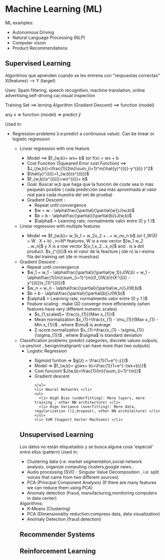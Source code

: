 # Machine Learning (ML)
ML examples:
<ul> 
  <li> Autonomous Driving </li>
  <li> Natural Language Processing (NLP) </li>
  <li> Computer vision </li>
  <li> Product Recommendations </li>
</ul>

## Supervised Learning 

Algoritmos que aprenden cuando se les entrena con "respuestas correctas" X(features) --> Y (target)

Uses: Spam filtering, speech recognition, machine translation, online advertising,self-driving car,visual inspection

Training Set ==> lerning Algorithm (Gradient Descent) ==> function (model)

any x => function (model) => predict  $\hat{y}$

Used in:
<ul>
  <li> Regression problems (i.e:predict a continuous value). Can be linear or logistic regression </li>
    <ul>
      <li> Linear regression with one feature  </li>
      <ul>
        <li>Model ==> $f_{w,b}= wx+ b$ (or f(x) = wx + b </li>
        <li> Cost Function (Squeared Error cost Function) ==> $J_{(w,b)}=\frac{1}{2m}\sum_{i=1}^m(\hat{y}^{(i)}-y^{(i)} )^2$ </li>
        <li> $\hat{y}^{(i)}=f_{w,b}(x^{(i)})$</li>
        <li> $f_{w,b}(x^{(i)})=wx^{(i)}+ b$</li>
        <li> Goal: Buscar w,b que haga que la función de coste sea lo más pequeán posible ( cada predicción sea más aproximada al valor real para cada muestra del set de prueba)</li>
        <li>  Gradient Descent :
          <ul>
            <li> Repeat until convergence</li>
            <li> $w = w - \alpha\frac{\partial}{\partial{w}}J(w,b)$ </li>
            <li> $b = b - \alpha\frac{\partial}{\partial{b}}J(w,b)$ </li>
            <li> $\alpha$  = Learning rate, normalmente valor entre (0 y 1 )$ </li>
          </ul>
         </li>
      </ul>
      <li> Linear regression with multiple features </li>
      <ul>
        <li>Model ==> $f_{w,b}= w_1x_1 + w_2x_2 + ..+ w_nx_n  b$ (or f_W(X) = W . X + b) , n=Nº features, W is a row vector $[w_1 w_2 ...w_n]$ y X is a row vector $[x_1,x_2...x_n]$ and . is a dot product. $x_j^{(i)}$ es el valor de la feacture j (de n) la i-esima fila del training set (de m muestras)</li>
      </ul>        
      <li>  Gradient Descent :
          <ul>
            <li> Repeat until convergence</li>
            <li> $w_1 = w_1 - \alpha\frac{\partial}{\partial{w_1}}J(W,b) = w_1 - \alpha\frac{1}{m}\sum_{i=1}^{m}(f_{(W,b)}(X^{(i)} - y^{(i)})x_{1}^{(i)})$ </li>
            <li> $w_n = w_n - \alpha\frac{\partial}{\partial{w_n}}J(W,b)$ </li>
            <li> $b = b - \alpha\frac{\partial}{\partial{b}}J(W,b)$ </li>
            <li> $\alpha$  = Learning rate, normalmente valor entre (0 y 1 )$ </li>
            <li>  Feature scaling : make GD converge more efficientely (when features have very different numeric scales)
            <ul>
              <li> $s_{1,scaled}= \frac{x_{1}}{Max x_{1}}$ </li>
              <li> Mean normalization $x_{1}=\frac{x_{1} - \mu_{1}}{Max x_{1} -  Min x_{1}}$ , where $\mu$ is average</li>
              <li> Z-score normalization $x_{1}=\frac{x_{1} - \sigma_{1}}{\sigma_{1}}$ , where $\sigma$ is standard deviation</li>
            </ul>
            </li>
          </ul>
      </li>

      
  <li> Classification problems (predict categories, discrete values outputs, i.e:yes/not , benign/malignant/ can have more than two outputs)
  <ul>
    <li> Logistic Regression </li>
    <ul>
      <li> Sigmoid funtion => $g(z) = \frac{1}{1+e^{-z}}$ </li>
      <li> Model => $f_{w,b}= g(wx+ b)=\frac{1}{1+e^{-(wx+b)}}$ </li>
      <li> Cost funciont  $J(w,b)=\frac{1}{m}{\sum_{i=1}^{m}}$</li>
      <li> Gradient descent </li>
      
    </ul>
    <li> Neural Networks </li>
    <ul>
      <li> High Bias (underfitting): More layers, more training , other NN architecture) </li>
      <li> Hign Variance (overfitting): More data, regularization (l2,dropout), other NN architecture) </li>
    </ul>
    <li> SVM (Support Vector Machines) </li>
  </ul>
    </li>
</ul>
  
## Unsupervised Learning
Los datos no están etiquetados y se busca alguna cosa 'especial' entre ellos (pattern)
Used in:
<ul>
  <li> Clustering data (i.e: market segmentation,social network analysis, organize computing clusters,google news..  </li>
  <li> Audio processing (SVD - Singular Value Decomposition , i.e: split voices that came from two different sources)</li>
  <li> PCA (Principal Component Analysis) (If there are many features we can reduce them using PCA)
  <li> Anomaly detection (fraud, manufacturing,monitoring computers in data center) </li>
</ul>
Algorithms:
<ul>
  <li> K-Means (Clustering)</li>
  <li> PCA  (Dimensionality reduction:compress data, data visualization)</li>
  <li> Anomaly Detection (fraud detection)</li>
</ul>

## Recommender Systems

## Reinforcement Learning
